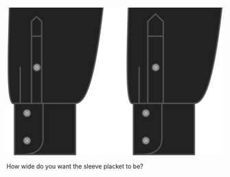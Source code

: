 ![Anchura de la vista de la manga](sleeveplacketwidth.svg)

How wide do you want the sleeve placket to be?
